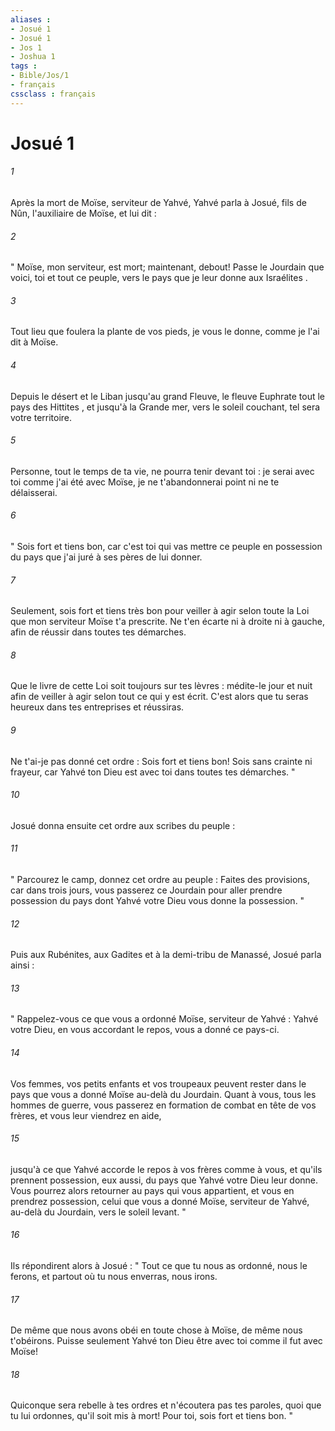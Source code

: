 ```yaml
---
aliases : 
- Josué 1
- Josué 1
- Jos 1
- Joshua 1
tags : 
- Bible/Jos/1
- français
cssclass : français
---
```


# Josué 1

###### 1
Après la mort de Moïse, serviteur de Yahvé, Yahvé parla à Josué, fils de Nûn, l'auxiliaire de Moïse, et lui dit : 
###### 2
" Moïse, mon serviteur, est mort; maintenant, debout! Passe le Jourdain que voici, toi et tout ce peuple, vers le pays que je leur donne aux Israélites . 
###### 3
Tout lieu que foulera la plante de vos pieds, je vous le donne, comme je l'ai dit à Moïse. 
###### 4
Depuis le désert et le Liban jusqu'au grand Fleuve, le fleuve Euphrate tout le pays des Hittites , et jusqu'à la Grande mer, vers le soleil couchant, tel sera votre territoire. 
###### 5
Personne, tout le temps de ta vie, ne pourra tenir devant toi : je serai avec toi comme j'ai été avec Moïse, je ne t'abandonnerai point ni ne te délaisserai. 
###### 6
" Sois fort et tiens bon, car c'est toi qui vas mettre ce peuple en possession du pays que j'ai juré à ses pères de lui donner. 
###### 7
Seulement, sois fort et tiens très bon pour veiller à agir selon toute la Loi que mon serviteur Moïse t'a prescrite. Ne t'en écarte ni à droite ni à gauche, afin de réussir dans toutes tes démarches. 
###### 8
Que le livre de cette Loi soit toujours sur tes lèvres : médite-le jour et nuit afin de veiller à agir selon tout ce qui y est écrit. C'est alors que tu seras heureux dans tes entreprises et réussiras. 
###### 9
Ne t'ai-je pas donné cet ordre : Sois fort et tiens bon! Sois sans crainte ni frayeur, car Yahvé ton Dieu est avec toi dans toutes tes démarches. " 
###### 10
Josué donna ensuite cet ordre aux scribes du peuple : 
###### 11
" Parcourez le camp, donnez cet ordre au peuple : Faites des provisions, car dans trois jours, vous passerez ce Jourdain pour aller prendre possession du pays dont Yahvé votre Dieu vous donne la possession. " 
###### 12
Puis aux Rubénites, aux Gadites et à la demi-tribu de Manassé, Josué parla ainsi : 
###### 13
" Rappelez-vous ce que vous a ordonné Moïse, serviteur de Yahvé : Yahvé votre Dieu, en vous accordant le repos, vous a donné ce pays-ci. 
###### 14
Vos femmes, vos petits enfants et vos troupeaux peuvent rester dans le pays que vous a donné Moïse au-delà du Jourdain. Quant à vous, tous les hommes de guerre, vous passerez en formation de combat en tête de vos frères, et vous leur viendrez en aide, 
###### 15
jusqu'à ce que Yahvé accorde le repos à vos frères comme à vous, et qu'ils prennent possession, eux aussi, du pays que Yahvé votre Dieu leur donne. Vous pourrez alors retourner au pays qui vous appartient, et vous en prendrez possession, celui que vous a donné Moïse, serviteur de Yahvé, au-delà du Jourdain, vers le soleil levant. " 
###### 16
Ils répondirent alors à Josué : " Tout ce que tu nous as ordonné, nous le ferons, et partout où tu nous enverras, nous irons. 
###### 17
De même que nous avons obéi en toute chose à Moïse, de même nous t'obéirons. Puisse seulement Yahvé ton Dieu être avec toi comme il fut avec Moïse! 
###### 18
Quiconque sera rebelle à tes ordres et n'écoutera pas tes paroles, quoi que tu lui ordonnes, qu'il soit mis à mort! Pour toi, sois fort et tiens bon. " 
